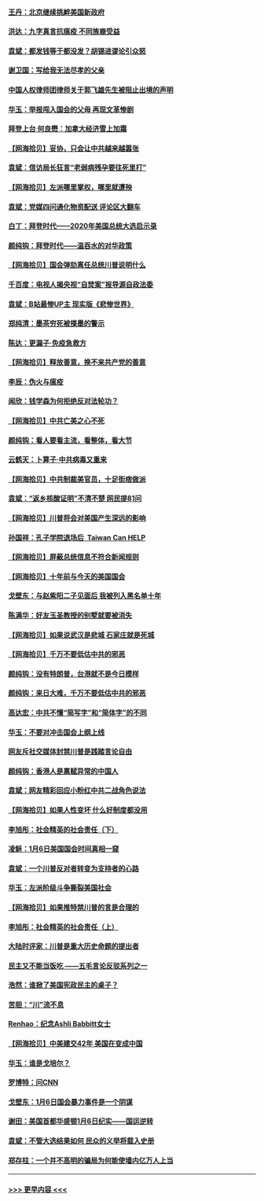 #### [王丹：北京继续挑衅美国新政府](../pages/nsc993/n12722456.md?t=01310851) 
#### [洪达：九字真言抗瘟疫 不同族裔受益](../pages/nsc993/n12722448.md?t=01310851) 
#### [袁斌：都发钱等于都没发？胡锡进谬论引众怒](../pages/nsc993/n12722393.md?t=01310851) 
#### [谢卫国：写给我无法尽孝的父亲](../pages/nsc993/n12720325.md?t=01310851) 
#### [中国人权律师团律师关于郭飞雄先生被阻止出境的声明](../pages/nsc993/n12720203.md?t=01310851) 
#### [华玉：举报闯入国会的父母 再现文革惨剧](../pages/nsc993/n12719070.md?t=01310851) 
#### [拜登上台 何良懋：加拿大经济雪上加霜](../pages/nsc993/n12718943.md?t=01310851) 
#### [【网海拾贝】妥协，只会让中共越来越嚣张](../pages/nsc993/n12717392.md?t=01310851) 
#### [袁斌：信访局长狂言“老弱病残孕要往死里打”](../pages/nsc993/n12717343.md?t=01310851) 
#### [【网海拾贝】左派哪里掌权，哪里就遭殃](../pages/nsc993/n12715009.md?t=01310851) 
#### [袁斌：党媒四问通化物资配送 评论区大翻车](../pages/nsc993/n12714950.md?t=01310851) 
#### [白丁：拜登时代——2020年美国总统大选启示录](../pages/nsc993/n12714920.md?t=01310851) 
#### [颜纯钩：拜登时代——温吞水的对华政策](../pages/nsc993/n12713245.md?t=01310851) 
#### [【网海拾贝】国会弹劾离任总统川普说明什么](../pages/nsc993/n12712816.md?t=01310851) 
#### [千百度：电视人揭央视“自焚案”报导源自政法委](../pages/nsc993/n12709760.md?t=01310851) 
#### [袁斌：B站最惨UP主 现实版《悲惨世界》](../pages/nsc993/n12709686.md?t=01310851) 
#### [郑纯清：墨茶穷死被搽墨的警示](../pages/nsc993/n12709262.md?t=01310851) 
#### [陈达：更漏子·免疫急救方](../pages/nsc993/n12709244.md?t=01310851) 
#### [【网海拾贝】释放善意，换不来共产党的善意](../pages/nsc993/n12708361.md?t=01310851) 
#### [李辰：伪火与瘟疫](../pages/nsc993/n12707981.md?t=01310851) 
#### [闻欣：钱学森为何拒绝反对法轮功？](../pages/nsc993/n12707407.md?t=01310851) 
#### [【网海拾贝】中共亡美之心不死](../pages/nsc993/n12707621.md?t=01310851) 
#### [颜纯钩：看人要看主流，看整体，看大节](../pages/nsc993/n12707536.md?t=01310851) 
#### [云鹤天：卜算子‧中共病毒又重来](../pages/nsc993/n12707408.md?t=01310851) 
#### [【网海拾贝】中共制裁美官员，十足街痞做派](../pages/nsc993/n12705115.md?t=01310851) 
#### [袁斌：“返乡核酸证明”不清不楚 网民提81问](../pages/nsc993/n12704982.md?t=01310851) 
#### [【网海拾贝】川普将会对美国产生深远的影响](../pages/nsc993/n12703045.md?t=01310851) 
#### [孙国祥：孔子学院退场后  Taiwan Can HELP](../pages/nsc993/n12702430.md?t=01310851) 
#### [【网海拾贝】屏蔽总统信息不符合新闻规则](../pages/nsc993/n12699998.md?t=01310851) 
#### [【网海拾贝】十年前与今天的美国国会](../pages/nsc993/n12696993.md?t=01310851) 
#### [戈壁东：与赵紫阳二子见面后 我被列入黑名单十年](../pages/nsc993/n12696215.md?t=01310851) 
#### [陈满华：好友玉圣教授的别墅就要被消失](../pages/nsc993/n12695411.md?t=01310851) 
#### [【网海拾贝】如果说武汉是悲城 石家庄就是死城](../pages/nsc993/n12694589.md?t=01310851) 
#### [【网海拾贝】千万不要低估中共的邪恶](../pages/nsc993/n12692771.md?t=01310851) 
#### [颜纯钩：没有特朗普，台港就不是今日模样](../pages/nsc993/n12692678.md?t=01310851) 
#### [颜纯钩：来日大难，千万不要低估中共的邪恶](../pages/nsc993/n12692080.md?t=01310851) 
#### [高达宏：中共不懂“简写字”和“简体字”的不同](../pages/nsc993/n12692068.md?t=01310851) 
#### [华玉：不要对冲击国会上纲上线](../pages/nsc993/n12689948.md?t=01310851) 
#### [网友斥社交媒体封禁川普是践踏言论自由](../pages/nsc993/n12687482.md?t=01310851) 
#### [颜纯钩：香港人是禀赋异常的中国人](../pages/nsc993/n12685142.md?t=01310851) 
#### [袁斌：网友精彩回应小粉红中共二战角色说法](../pages/nsc993/n12684994.md?t=01310851) 
#### [【网海拾贝】如果人性变坏 什么好制度都没用](../pages/nsc993/n12683000.md?t=01310851) 
#### [李旭彤：社会精英的社会责任（下）](../pages/nsc993/n12680604.md?t=01310851) 
#### [凌稣：1月6日美国国会时间真相一窥](../pages/nsc993/n12682780.md?t=01310851) 
#### [袁斌：一个川普反对者转变为支持者的心路](../pages/nsc993/n12682700.md?t=01310851) 
#### [华玉：左派阶级斗争撕裂美国社会](../pages/nsc993/n12681226.md?t=01310851) 
#### [【网海拾贝】如果推特禁川普的言是合理的](../pages/nsc993/n12681232.md?t=01310851) 
#### [李旭彤：社会精英的社会责任（上）](../pages/nsc993/n12680501.md?t=01310851) 
#### [大陆时评家：川普是重大历史命题的提出者](../pages/nsc993/n12679904.md?t=01310851) 
#### [民主又不能当饭吃 ——五毛言论反驳系列之一](../pages/nsc993/n12679877.md?t=01310851) 
#### [浩然：谁掀了美国宪政民主的桌子？](../pages/nsc993/n12679850.md?t=01310851) 
#### [苦胆：“川”流不息](../pages/nsc993/n12678388.md?t=01310851) 
#### [Renhao：纪念Ashli Babbitt女士](../pages/nsc993/n12678359.md?t=01310851) 
#### [【网海拾贝】中美建交42年 美国在变成中国](../pages/nsc993/n12678324.md?t=01310851) 
#### [华玉：谁是戈培尔？](../pages/nsc993/n12677515.md?t=01310851) 
#### [罗博特：问CNN](../pages/nsc993/n12677172.md?t=01310851) 
#### [戈壁东：1月6日国会暴力事件是一个阴谋](../pages/nsc993/n12674639.md?t=01310851) 
#### [谢田：美国首都华盛顿1月6日纪实——国运逆转](../pages/nsc993/n12673190.md?t=01310851) 
#### [袁斌：不管大选结果如何 民众的义举将载入史册](../pages/nsc993/n12672787.md?t=01310851) 
#### [郑存柱：一个并不高明的骗局为何能使墙内亿万人上当](../pages/nsc993/n12671449.md?t=01310851) 

----
#### [ >>> 更早内容 <<< ](../indexes/nsc993-earlier.md)

